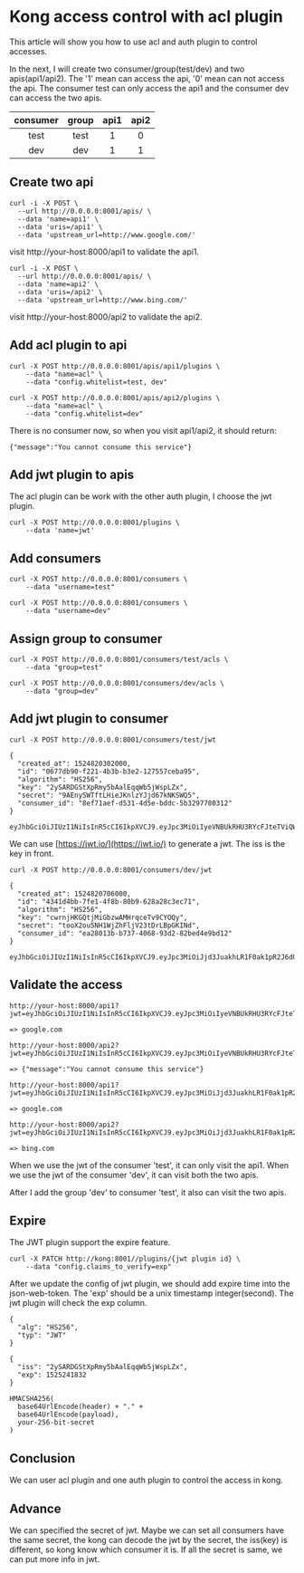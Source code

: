 # Kong access control with acl plugin

This article will show you how to use acl and auth plugin to control accesses.

In the next, I will create two consumer/group(test/dev) and two apis(api1/api2).
The '1' mean can access the api, '0' mean can not access the api.
The consumer test can only access the api1 and the consumer dev can access the two apis.

| consumer | group | api1 | api2 |
| :---: | :---: | :---: | :---: |
| test | test | 1 | 0 |
| dev | dev | 1 | 1 |

## Create two api

```
curl -i -X POST \
  --url http://0.0.0.0:8001/apis/ \
  --data 'name=api1' \
  --data 'uris=/api1' \
  --data 'upstream_url=http://www.google.com/'
```

visit http://your-host:8000/api1 to validate the api1.

```
curl -i -X POST \
  --url http://0.0.0.0:8001/apis/ \
  --data 'name=api2' \
  --data 'uris=/api2' \
  --data 'upstream_url=http://www.bing.com/'
```

visit http://your-host:8000/api2 to validate the api2.

## Add acl plugin to api

```
curl -X POST http://0.0.0.0:8001/apis/api1/plugins \
    --data "name=acl" \
    --data "config.whitelist=test, dev"
```

```
curl -X POST http://0.0.0.0:8001/apis/api2/plugins \
    --data "name=acl" \
    --data "config.whitelist=dev"
```

There is no consumer now, so when you visit api1/api2, it should return:

```
{"message":"You cannot consume this service"}
```

## Add jwt plugin to apis

The acl plugin can be work with the other auth plugin, I choose the jwt plugin.

```
curl -X POST http://0.0.0.0:8001/plugins \
    --data 'name=jwt'
```

## Add consumers

```
curl -X POST http://0.0.0.0:8001/consumers \
    --data "username=test"
```

```
curl -X POST http://0.0.0.0:8001/consumers \
    --data "username=dev"
```

## Assign group to consumer

```
curl -X POST http://0.0.0.0:8001/consumers/test/acls \
    --data "group=test"

curl -X POST http://0.0.0.0:8001/consumers/dev/acls \
    --data "group=dev"
```

## Add jwt plugin to consumer

```
curl -X POST http://0.0.0.0:8001/consumers/test/jwt

{
  "created_at": 1524820302000,
  "id": "0677db90-f221-4b3b-b3e2-127557ceba95",
  "algorithm": "HS256",
  "key": "2ySARDGStXpRmy5bAalEqqWb5jWspLZx",
  "secret": "9AEnySWTftLHieJKnlzYJjd67kNKSWQ5",
  "consumer_id": "8ef71aef-d531-4d5e-bddc-5b3297780312"
}

eyJhbGciOiJIUzI1NiIsInR5cCI6IkpXVCJ9.eyJpc3MiOiIyeVNBUkRHU3RYcFJteTViQWFsRXFxV2I1aldzcExaeCJ9.Q_Nj6blBYlgwGXTg2AUYvTlLtdU0DGrZxWOLarjOjpw
```

We can use [https://jwt.io/](https://jwt.io/) to generate a jwt. The iss is the key in front.

```
curl -X POST http://0.0.0.0:8001/consumers/dev/jwt

{
  "created_at": 1524820706000,
  "id": "4341d4bb-7fe1-4f8b-80b9-628a28c3ec71",
  "algorithm": "HS256",
  "key": "cwrnjHKGQtjMiGbzwAMHrqceTv9CYOQy",
  "secret": "tooX2ou5NH1WjZhFljV23tDrLBpGKINd",
  "consumer_id": "ea28013b-b737-4068-93d2-82bed4e9bd12"
}

eyJhbGciOiJIUzI1NiIsInR5cCI6IkpXVCJ9.eyJpc3MiOiJjd3JuakhLR1F0ak1pR2J6d0FNSHJxY2VUdjlDWU9ReSJ9.eO88GKjBIRncry4I5m9Zmcp7G14gNDoI_3GVoAA9gnI
```

## Validate the access

```
http://your-host:8000/api1?jwt=eyJhbGciOiJIUzI1NiIsInR5cCI6IkpXVCJ9.eyJpc3MiOiIyeVNBUkRHU3RYcFJteTViQWFsRXFxV2I1aldzcExaeCJ9.Q_Nj6blBYlgwGXTg2AUYvTlLtdU0DGrZxWOLarjOjpw

=> google.com

http://your-host:8000/api2?jwt=eyJhbGciOiJIUzI1NiIsInR5cCI6IkpXVCJ9.eyJpc3MiOiIyeVNBUkRHU3RYcFJteTViQWFsRXFxV2I1aldzcExaeCJ9.Q_Nj6blBYlgwGXTg2AUYvTlLtdU0DGrZxWOLarjOjpw

=> {"message":"You cannot consume this service"}

http://your-host:8000/api1?jwt=eyJhbGciOiJIUzI1NiIsInR5cCI6IkpXVCJ9.eyJpc3MiOiJjd3JuakhLR1F0ak1pR2J6d0FNSHJxY2VUdjlDWU9ReSJ9.eO88GKjBIRncry4I5m9Zmcp7G14gNDoI_3GVoAA9gnI

=> google.com

http://your-host:8000/api2?jwt=eyJhbGciOiJIUzI1NiIsInR5cCI6IkpXVCJ9.eyJpc3MiOiJjd3JuakhLR1F0ak1pR2J6d0FNSHJxY2VUdjlDWU9ReSJ9.eO88GKjBIRncry4I5m9Zmcp7G14gNDoI_3GVoAA9gnI

=> bing.com
```

When we use the jwt of the consumer 'test', it can only visit the api1.
When we use the jwt of the consumer 'dev', it can visit both the two apis.

After I add the group 'dev' to consumer 'test', it also can visit the two apis.

## Expire

The JWT plugin support the expire feature.

```
curl -X PATCH http://kong:8001//plugins/{jwt plugin id} \
    --data "config.claims_to_verify=exp"
```

After we update the config of jwt plugin, we should add expire time into the json-web-token.
The 'exp' should be a unix timestamp integer(second). The jwt plugin will check the exp column.

```
{
  "alg": "HS256",
  "typ": "JWT"
}

{
  "iss": "2ySARDGStXpRmy5bAalEqqWb5jWspLZx",
  "exp": 1525241832
}

HMACSHA256(
  base64UrlEncode(header) + "." +
  base64UrlEncode(payload),
  your-256-bit-secret
)
```

## Conclusion

We can user acl plugin and one auth plugin to control the access in kong.

## Advance

We can specified the secret of jwt.
Maybe we can set all consumers have the same secret, the kong can decode the jwt by the secret, the iss(key) is different, so kong know which consumer it is.
If all the secret is same, we can put more info in jwt.
